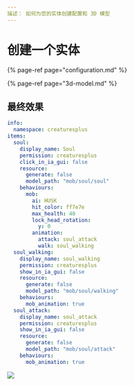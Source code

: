```yaml
---
描述： 如何为您的实体创建配置和 3D 模型
---
```


# 创建一个实体

{% page-ref page="configuration.md" %}

{% page-ref page="3d-model.md" %}

## 最终效果

```yaml
info:
  namespace: creaturesplus
items:
  soul:
    display_name: Soul
    permission: creaturesplus
    click_in_ia_gui: false
    resource:
      generate: false
      model_path: "mob/soul/soul"
    behaviours:
      mob:
        ai: HUSK
        hit_color: ff7e7e
        max_health: 40
        lock_head_rotation:
          y: 0
        animation:
          attack: soul_attack
          walk: soul_walking
  soul_walking:
    display_name: soul_walking
    permission: creaturesplus
    show_in_ia_gui: false
    resource:
      generate: false
      model_path: "mob/soul/walking"
    behaviours:
      mob_animation: true
  soul_attack:
    display_name: soul_attack
    permission: creaturesplus
    show_in_ia_gui: false
    resource:
      generate: false
      model_path: "mob/soul/attack"
    behaviours:
      mob_animation: true
```

![](../../../../../.gitbook/assets/image%20%2816%29.png)

